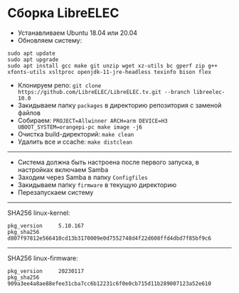 # Сборка LibreELEC
- Устанавливаем Ubuntu 18.04 или 20.04
- Обновляем систему:
```
sudo apt update
sudo apt upgrade
sudo apt install gcc make git unzip wget xz-utils bc gperf zip g++ xfonts-utils xsltproc openjdk-11-jre-headless texinfo bison flex
```
- Клонируем репо: ```git clone https://github.com/LibreELEC/LibreELEC.tv.git --branch libreelec-10.0```
- Закидываем папку ```packages``` в директорию репозитория с заменой файлов
- Собираем: ```PROJECT=Allwinner ARCH=arm DEVICE=H3 UBOOT_SYSTEM=orangepi-pc make image -j6```
- Очистка build-директорий: ```make clean```
- Удалить все и ccache: ```make distclean```

---

- Система должна быть настроена после первого запуска, в настройках включаем Samba
- Заходим через Samba в папку ```Configfiles```
- Закидываем папку ```firmware``` в текущую директорию
- Перезапускаем систему

---

SHA256 linux-kernel:
```
pkg_version     5.10.167
pkg_sha256      d807f97812e566410cd13b3170009e0d7552748d4f22d608ffd4dbd7f85bf9c6
```

---

SHA256 linux-firmware:
```
pkg_version     20230117
pkg_sha256      909a3ee4a8ae88efee31cba7cc6b12231c6f0e0cb715d11b289007123a52e610
```
